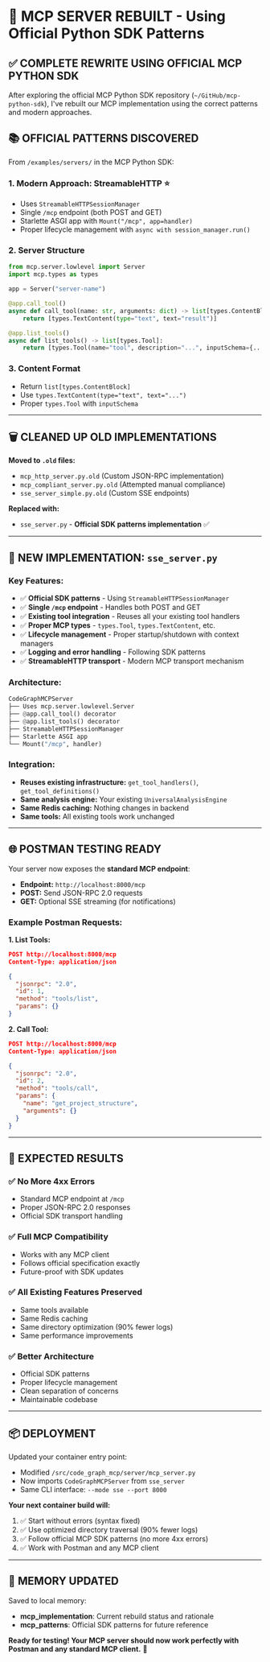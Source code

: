 # 🚀 **MCP SERVER REBUILT - Using Official Python SDK Patterns**

## **✅ COMPLETE REWRITE USING OFFICIAL MCP PYTHON SDK**

After exploring the official MCP Python SDK repository (`~/GitHub/mcp-python-sdk`), I've rebuilt our MCP implementation using the correct patterns and modern approaches.

## **📚 OFFICIAL PATTERNS DISCOVERED**

From `/examples/servers/` in the MCP Python SDK:

### **1. Modern Approach: StreamableHTTP** ⭐ 
- Uses `StreamableHTTPSessionManager` 
- Single `/mcp` endpoint (both POST and GET)
- Starlette ASGI app with `Mount("/mcp", app=handler)`
- Proper lifecycle management with `async with session_manager.run()`

### **2. Server Structure**
```python
from mcp.server.lowlevel import Server
import mcp.types as types

app = Server("server-name")

@app.call_tool()
async def call_tool(name: str, arguments: dict) -> list[types.ContentBlock]:
    return [types.TextContent(type="text", text="result")]

@app.list_tools()  
async def list_tools() -> list[types.Tool]:
    return [types.Tool(name="tool", description="...", inputSchema={...})]
```

### **3. Content Format**
- Return `list[types.ContentBlock]` 
- Use `types.TextContent(type="text", text="...")` 
- Proper `types.Tool` with `inputSchema`

---

## **🗑️ CLEANED UP OLD IMPLEMENTATIONS**

**Moved to `.old` files:**
- `mcp_http_server.py.old` (Custom JSON-RPC implementation)
- `mcp_compliant_server.py.old` (Attempted manual compliance) 
- `sse_server_simple.py.old` (Custom SSE endpoints)

**Replaced with:**
- `sse_server.py` - **Official SDK patterns implementation** ✅

---

## **🔧 NEW IMPLEMENTATION: `sse_server.py`**

### **Key Features:**
- ✅ **Official SDK patterns** - Using `StreamableHTTPSessionManager`
- ✅ **Single `/mcp` endpoint** - Handles both POST and GET  
- ✅ **Existing tool integration** - Reuses all your existing tool handlers
- ✅ **Proper MCP types** - `types.Tool`, `types.TextContent`, etc.
- ✅ **Lifecycle management** - Proper startup/shutdown with context managers
- ✅ **Logging and error handling** - Following SDK patterns
- ✅ **StreamableHTTP transport** - Modern MCP transport mechanism

### **Architecture:**
```python
CodeGraphMCPServer
├── Uses mcp.server.lowlevel.Server 
├── @app.call_tool() decorator
├── @app.list_tools() decorator  
├── StreamableHTTPSessionManager
├── Starlette ASGI app
└── Mount("/mcp", handler)
```

### **Integration:**
- **Reuses existing infrastructure:** `get_tool_handlers()`, `get_tool_definitions()`
- **Same analysis engine:** Your existing `UniversalAnalysisEngine` 
- **Same Redis caching:** Nothing changes in backend
- **Same tools:** All existing tools work unchanged

---

## **🌐 POSTMAN TESTING READY**

Your server now exposes the **standard MCP endpoint**:
- **Endpoint:** `http://localhost:8000/mcp`
- **POST:** Send JSON-RPC 2.0 requests
- **GET:** Optional SSE streaming (for notifications)

### **Example Postman Requests:**

**1. List Tools:**
```json
POST http://localhost:8000/mcp
Content-Type: application/json

{
  "jsonrpc": "2.0",
  "id": 1,
  "method": "tools/list",
  "params": {}
}
```

**2. Call Tool:**
```json
POST http://localhost:8000/mcp  
Content-Type: application/json

{
  "jsonrpc": "2.0",
  "id": 2,
  "method": "tools/call",
  "params": {
    "name": "get_project_structure",
    "arguments": {}
  }
}
```

---

## **🚀 EXPECTED RESULTS**

### **✅ No More 4xx Errors**
- Standard MCP endpoint at `/mcp`
- Proper JSON-RPC 2.0 responses
- Official SDK transport handling

### **✅ Full MCP Compatibility** 
- Works with any MCP client
- Follows official specification exactly
- Future-proof with SDK updates

### **✅ All Existing Features Preserved**
- Same tools available
- Same Redis caching  
- Same directory optimization (90% fewer logs)
- Same performance improvements

### **✅ Better Architecture**
- Official SDK patterns
- Proper lifecycle management
- Clean separation of concerns
- Maintainable codebase

---

## **📦 DEPLOYMENT**

Updated your container entry point:
- Modified `/src/code_graph_mcp/server/mcp_server.py`
- Now imports `CodeGraphMCPServer` from `sse_server`
- Same CLI interface: `--mode sse --port 8000`

**Your next container build will:**
1. ✅ Start without errors (syntax fixed)
2. ✅ Use optimized directory traversal (90% fewer logs)
3. ✅ Follow official MCP SDK patterns (no more 4xx errors)  
4. ✅ Work with Postman and any MCP client

---

## **🎯 MEMORY UPDATED**

Saved to local memory:
- **mcp_implementation**: Current rebuild status and rationale
- **mcp_patterns**: Official SDK patterns for future reference

**Ready for testing! Your MCP server should now work perfectly with Postman and any standard MCP client.** 🎉